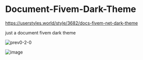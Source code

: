 # Document-Fivem-Dark-Theme
https://userstyles.world/style/3682/docs-fivem-net-dark-theme

just a document fivem dark theme

![prev0-2-0](https://user-images.githubusercontent.com/61742272/158795162-65ac08c0-4f8f-4c2e-8f0d-1dd10d752244.jpeg)

![image](https://user-images.githubusercontent.com/61742272/158807074-e18db799-1cfd-49cf-9bdb-43fdd5702ba1.png)

